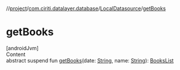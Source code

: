 //[project](../../index.md)/[com.ciriti.datalayer.database](../index.md)/[LocalDatasource](index.md)/[getBooks](get-books.md)



# getBooks  
[androidJvm]  
Content  
abstract suspend fun [getBooks](get-books.md)(date: [String](https://kotlinlang.org/api/latest/jvm/stdlib/kotlin/-string/index.html), name: [String](https://kotlinlang.org/api/latest/jvm/stdlib/kotlin/-string/index.html)): [BooksList](../../com.ciriti.datalayer.network/-books-list/index.md)  



